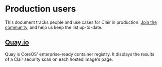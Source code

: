 # Production users

This document tracks people and use cases for Clair in production. [Join the community](https://github.com/coreos/Clair/), and help us keep the list up-to-date.

## [Quay.io](https://quay.io/)

Quay is CoreOS' enterprise-ready container registry. It displays the results of a Clair security scan on each hosted image's page.

